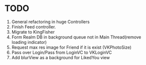 # TODO

1. General refactoring in huge Controllers 
2. Finish Feed controller.
3. Migrate  to KingFisher
4. Form Realm DB in background queue not in Main Thread(remove loading indicator)
5. Request max res image for Friend if it is exist (VKPhotoSize)
6. Pass over Login/Pass from LoginVC to VKLoginVC
7. Add blurView as a background for LikedYou view

